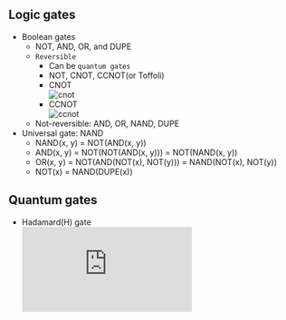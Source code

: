 ## Logic gates

- Boolean gates
  - NOT, AND, OR, and DUPE
  - `Reversible`
    - Can be `quantum gates`
    - NOT, CNOT, CCNOT(or Toffoli)
    - CNOT<br/>![cnot](https://user-images.githubusercontent.com/62553200/96273827-bfe36400-100a-11eb-9429-d15cc663702c.png)
    - CCNOT<br/>![ccnot](https://user-images.githubusercontent.com/62553200/96274608-aa226e80-100b-11eb-9783-04d05ad94256.png)
  - Not-reversible: AND, OR, NAND, DUPE
- Universal gate: NAND
  - NAND(x, y) =  NOT(AND(x, y))
  - AND(x, y) = NOT(NOT(AND(x, y))) = NOT(NAND(x, y))
  - OR(x, y) = NOT(AND(NOT(x), NOT(y))) = NAND(NOT(x), NOT(y))
  - NOT(x) = NAND(DUPE(x))

## Quantum gates

- Hadamard(H) gate<br/>
![hgate](https://latex.codecogs.com/gif.latex?%5Cfrac%7B1%7D%7B%5Csqrt%7B2%7D%7D%5Cbegin%7Bbmatrix%7D%201%20%26%201%20%5C%5C%201%20%26%20-1%20%5Cend%7Bbmatrix%7D)
